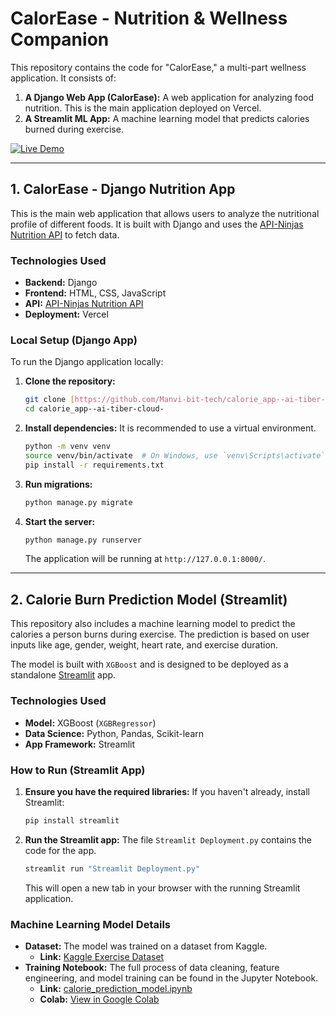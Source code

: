 # CalorEase - Nutrition & Wellness Companion

This repository contains the code for "CalorEase," a multi-part wellness application. It consists of:

1.  **A Django Web App (CalorEase):** A web application for analyzing food nutrition. This is the main application deployed on Vercel.
2.  **A Streamlit ML App:** A machine learning model that predicts calories burned during exercise.

[![Live Demo](https://img.shields.io/badge/Live-Demo%20(Vercel)-blue?style=for-the-badge&logo=vercel)](https://calorie-app-ai-tiber-cloud.vercel.app/)

---

## 1. CalorEase - Django Nutrition App

This is the main web application that allows users to analyze the nutritional profile of different foods. It is built with Django and uses the [API-Ninjas Nutrition API](https://api-ninjas.com/api/nutrition) to fetch data.

### Technologies Used

* **Backend:** Django
* **Frontend:** HTML, CSS, JavaScript
* **API:** [API-Ninjas Nutrition API](https://api-ninjas.com/api/nutrition)
* **Deployment:** Vercel

### Local Setup (Django App)

To run the Django application locally:

1.  **Clone the repository:**
    ```sh
    git clone [https://github.com/Manvi-bit-tech/calorie_app--ai-tiber-cloud-.git](https://github.com/Manvi-bit-tech/calorie_app--ai-tiber-cloud-.git)
    cd calorie_app--ai-tiber-cloud-
    ```

2.  **Install dependencies:**
    It is recommended to use a virtual environment.
    ```sh
    python -m venv venv
    source venv/bin/activate  # On Windows, use `venv\Scripts\activate`
    pip install -r requirements.txt
    ```

3.  **Run migrations:**
    ```sh
    python manage.py migrate
    ```

4.  **Start the server:**
    ```sh
    python manage.py runserver
    ```
    The application will be running at `http://127.0.0.1:8000/`.

---

## 2. Calorie Burn Prediction Model (Streamlit)

This repository also includes a machine learning model to predict the calories a person burns during exercise. The prediction is based on user inputs like age, gender, weight, heart rate, and exercise duration.

The model is built with `XGBoost` and is designed to be deployed as a standalone [Streamlit](https://streamlit.io/) app.

### Technologies Used

* **Model:** XGBoost (`XGBRegressor`)
* **Data Science:** Python, Pandas, Scikit-learn
* **App Framework:** Streamlit

### How to Run (Streamlit App)

1.  **Ensure you have the required libraries:**
    If you haven't already, install Streamlit:
    ```sh
    pip install streamlit
    ```

2.  **Run the Streamlit app:**
    The file `Streamlit Deployment.py` contains the code for the app.
    ```sh
    streamlit run "Streamlit Deployment.py"
    ```
    This will open a new tab in your browser with the running Streamlit application.

### Machine Learning Model Details

* **Dataset:** The model was trained on a dataset from Kaggle.
    * **Link:** [Kaggle Exercise Dataset](https://www.kaggle.com/datasets/fmendes/fmendesdat263xdemos/data)
* **Training Notebook:** The full process of data cleaning, feature engineering, and model training can be found in the Jupyter Notebook.
    * **Link:** [calorie_prediction_model.ipynb](https://github.com/Manvi-bit-tech/calorie_app--ai-tiber-cloud-/blob/main/calorie_prediction_model.ipynb)
    * **Colab:** [View in Google Colab](https://colab.research.google.com/drive/1jGfin_NBlQiKOnlEZPptPmkB8yKX5XlT?usp=sharing)
